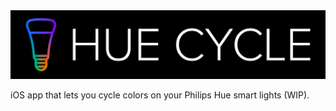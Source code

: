 <img src="./icon/banner.gif">

iOS app that lets you cycle colors on your Philips Hue smart lights (WIP).
